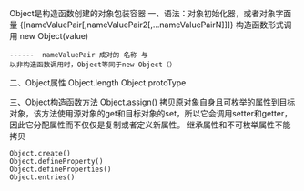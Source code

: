 Object是构造函数创建的对象包装容器
一、语法：对象初始化器，或者对象字面量
    {[nameValuePair[,nameValuePair2[,...nameValuePairN]]]}
    构造函数形式调用
    new Object(value)

    ------  nameValuePair 成对的 名称 与 
    以非构造函数调用时，Object等同于new Object（）

二、Object属性
    Object.length
    Object.protoType

三、Object构造函数方法
    Object.assign()
        拷贝原对象自身且可枚举的属性到目标对象，该方法使用源对象的get和目标对象的set，所以它会调用setter和getter，因此它分配属性而不仅仅是复制或者定义新属性。
        继承属性和不可枚举属性不能拷贝
        
    Object.create()
    Object.defineProperty()
    Object.defineProperties()
    Object.entries()


